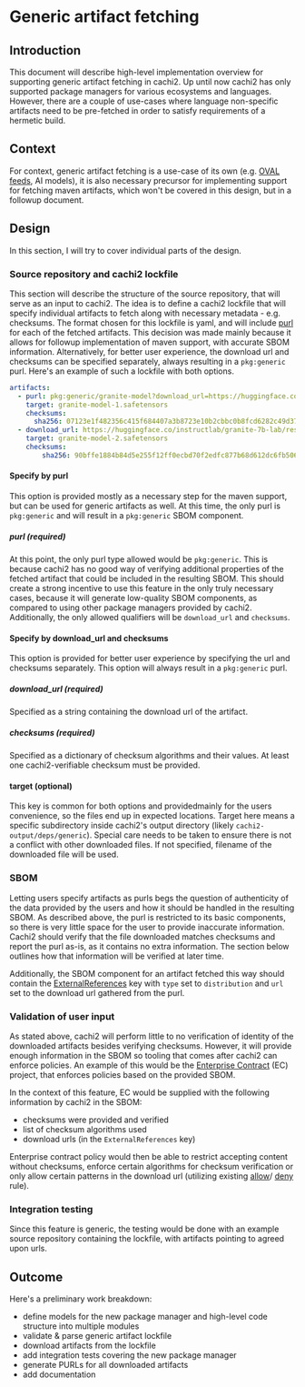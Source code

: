 # Generic artifact fetching

## Introduction

This document will describe high-level implementation overview for supporting generic artifact fetching in cachi2.
Up until now cachi2 has only supported package managers for various ecosystems and languages.
However, there are a couple of use-cases where language non-specific artifacts need to be pre-fetched in order to satisfy
requirements of a hermetic build.

## Context

For context, generic artifact fetching is a use-case of its own (e.g. [OVAL feeds][oval-feeds], AI models), it is also
necessary precursor for implementing support for fetching maven artifacts, which won't be covered in this design, but in
a followup document.

## Design

In this section, I will try to cover individual parts of the design.

### Source repository and cachi2 lockfile

This section will describe the structure of the source repository, that will serve as an input to cachi2. The idea is to
define a cachi2 lockfile that will specify individual artifacts to fetch along with necessary metadata - e.g. checksums.
The format chosen for this lockfile is yaml, and will include [purl] for each
of the fetched artifacts. This decision was made mainly because it allows for followup implementation of maven support,
with accurate SBOM information. Alternatively, for better user experience, the download url and checksums can be specified
separately, always resulting in a `pkg:generic` purl. Here's an example of such a lockfile with both options.

```yaml
artifacts:
  - purl: pkg:generic/granite-model?download_url=https://huggingface.co/instructlab/granite-7b-lab/resolve/main/model-00001-of-00003.safetensors?download=true
    target: granite-model-1.safetensors
    checksums:
      sha256: 07123e1f482356c415f684407a3b8723e10b2cbbc0b8fcd6282c49d37c9c1abc
  - download_url: https://huggingface.co/instructlab/granite-7b-lab/resolve/main/model-00002-of-00003.safetensors?download=true
    target: granite-model-2.safetensors
    checksums:
        sha256: 90bffe1884b84d5e255f12ff0ecbd70f2edfc877b68d612dc6fb50638b3ac17c
```

#### Specify by purl

This option is provided mostly as a necessary step for the maven support, but can be used for generic artifacts as well.
At this time, the only purl is `pkg:generic` and will result in a `pkg:generic` SBOM component.

##### purl (required)

At this point, the only purl type allowed would be `pkg:generic`. This is because cachi2 has no good way of verifying
additional properties of the fetched artifact that could be included in the resulting SBOM. This should create a strong
incentive to use this feature in the only truly necessary cases, because it will generate low-quality SBOM components,
as compared to using other package managers provided by cachi2. Additionally, the only allowed qualifiers will be
`download_url` and `checksums`.

#### Specify by download_url and checksums

This option is provided for better user experience by specifying the url and checksums separately. This option will always
result in a `pkg:generic` purl.

##### download_url (required)

Specified as a string containing the download url of the artifact.

##### checksums (required)

Specified as a dictionary of checksum algorithms and their values. At least one cachi2-verifiable checksum must be provided.

#### target (optional)

This key is common for both options and providedmainly for the users convenience, so the files end up in expected locations.
Target here means a specific subdirectory inside cachi2's output directory (likely `cachi2-output/deps/generic`).
Special care needs to be taken to ensure there is not a conflict with other downloaded files. If not specified, filename
of the downloaded file will be used.

### SBOM

Letting users specify artifacts as purls begs the question of authenticity of the data provided by the users and how it
should be handled in the resulting SBOM. As described above, the purl is restricted to its basic components, so there is
very little space for the user to provide inaccurate information. Cachi2 should verify that the file downloaded matches
checksums and report the purl as-is, as it contains no extra information. The section below outlines how that information
will be verified at later time.

Additionally, the SBOM component for an artifact fetched this way should contain the [ExternalReferences][external-references]
key with `type` set to `distribution` and `url` set to the download url gathered from the purl.

### Validation of user input

As stated above, cachi2 will perform little to no verification of identity of the downloaded artifacts besides verifying
checksums. However, it will provide enough information in the SBOM so tooling that comes after cachi2 can enforce policies.
An example of this would be the [Enterprise Contract][ec] (EC) project, that enforces policies
based on the provided SBOM.

In the context of this feature, EC would be supplied with the following information by cachi2 in the SBOM:

- checksums were provided and verified
- list of checksum algorithms used
- download urls (in the `ExternalReferences` key)

Enterprise contract policy would then be able to restrict accepting content without checksums, enforce certain algorithms
for checksum verification or only allow certain patterns in the download url (utilizing existing [allow][ec-allow]/
[deny][ec-deny] rule).

### Integration testing

Since this feature is generic, the testing would be done with an example source repository containing the lockfile, with
artifacts pointing to agreed upon urls.

## Outcome

Here's a preliminary work breakdown:

- define models for the new package manager and high-level code structure into multiple modules
- validate & parse generic artifact lockfile
- download artifacts from the lockfile
- add integration tests covering the new package manager
- generate PURLs for all downloaded artifacts
- add documentation

[ec]: https://enterprisecontract.dev/
[ec-allow]: https://enterprisecontract.dev/docs/ec-policies/release_policy.html#sbom_cyclonedx__allowed_package_external_references
[ec-deny]: https://enterprisecontract.dev/docs/ec-policies/release_policy.html#sbom_cyclonedx__disallowed_package_external_references
[external-references]: https://cyclonedx.org/docs/1.4/json/#externalReferences
[oval-feeds]: https://github.com/CISecurity/OVALRepo
[purl]: https://github.com/package-url/purl-spec
